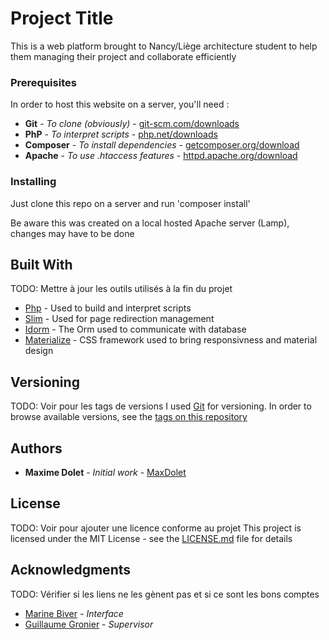 # Project Title

This is a web platform brought to Nancy/Liège architecture student to help them managing their project and collaborate efficiently

### Prerequisites

In order to host this website on a server, you'll need :

* **Git** - *To clone (obviously)* - [git-scm.com/downloads](https://git-scm.com/downloads)
* **PhP** - *To interpret scripts* - [php.net/downloads](http://php.net/downloads.php)
* **Composer** - *To install dependencies* - [getcomposer.org/download](https://getcomposer.org/download/)
* **Apache** - *To use .htaccess features* - [httpd.apache.org/download](https://httpd.apache.org/download.cgi)


### Installing

Just clone this repo on a server and run 'composer install'

Be aware this was created on a local hosted Apache server (Lamp), changes may have to be done

## Built With

TODO: Mettre à jour les outils utilisés à la fin du projet
* [Php](http://php.net/) - Used to build and interpret scripts
* [Slim](https://www.slimframework.com/) - Used for page redirection management
* [Idorm](https://github.com/j4mie/idiorm) - The Orm used to communicate with database
* [Materialize](http://materializecss.com/) - CSS framework used to bring responsivness and material design

## Versioning

TODO: Voir pour les tags de versions
I used [Git](https://git-scm.com/) for versioning. In order to browse available versions, see the [tags on this repository](https://gitlab.com/MaxDolet/SDC-Survey/tags)

## Authors

* **Maxime Dolet** - *Initial work* - [MaxDolet](https://gitlab.com/MaxDolet)

## License

TODO: Voir pour ajouter une licence conforme au projet
This project is licensed under the MIT License - see the [LICENSE.md](LICENSE.md) file for details

## Acknowledgments

TODO: Vérifier si les liens ne les gènent pas et si ce sont les bons comptes
* [Marine Biver](https://fr.linkedin.com/in/marine-biver-a84b93142) - *Interface*
* [Guillaume Gronier](https://lu.linkedin.com/in/guillaumegronier) - *Supervisor*
